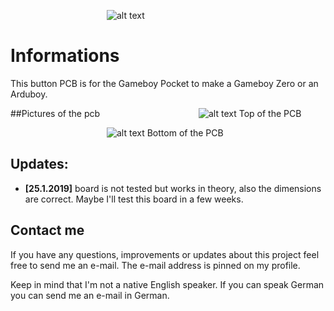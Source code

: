 &emsp;&emsp;&emsp;&emsp;&emsp;&emsp;&emsp;&emsp;&emsp;&emsp;&emsp;![alt text](https://github.com/DerNuntius/Gameboy-Zero-Pocket-Button-PCB/blob/master/images/LOGO%20WEB.png "DerNuntius Logo")
# Informations
This button PCB is for the Gameboy Pocket to make a Gameboy Zero or an Arduboy.

##Pictures of the pcb
&emsp;&emsp;&emsp;&emsp;&emsp;&emsp;&emsp;&emsp;&emsp;&emsp;&emsp;![alt text](https://github.com/DerNuntius/Gameboy-Zero-Pocket-Button-PCB/blob/master/images/top.png "TOPPCB")
Top of the PCB

&emsp;&emsp;&emsp;&emsp;&emsp;&emsp;&emsp;&emsp;&emsp;&emsp;&emsp;![alt text](https://github.com/DerNuntius/Gameboy-Zero-Pocket-Button-PCB/blob/master/images/bottom.png "BOTTOMPCB")
Bottom of the PCB

## Updates:
* **[25.1.2019]** board is not tested but works in theory, also the dimensions are correct. Maybe I'll test this board in a few weeks.

## Contact me
If you have any questions, improvements or updates about this project feel free to send me an e-mail. The e-mail address is pinned on my profile. 

Keep in mind that I'm not a native English speaker. If you can speak German you can send me an e-mail in German. 